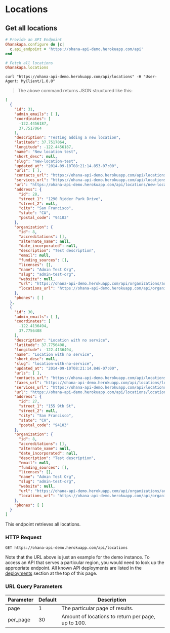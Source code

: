 # Locations

## Get all locations

```ruby
# Provide an API Endpoint
Ohanakapa.configure do |c|
  c.api_endpoint = 'https://ohana-api-demo.herokuapp.com/api'
end

# Fetch all locations
Ohanakapa.locations
```

```shell
curl "https://ohana-api-demo.herokuapp.com/api/locations" -H "User-Agent: MyClient/1.0.0"
```

> The above command returns JSON structured like this:

```json
[
  {
    "id": 31,
    "admin_emails": [ ],
    "coordinates": [
      -122.4456187,
      37.7517064
    ],
    "description": "Testing adding a new location",
    "latitude": 37.7517064,
    "longitude": -122.4456187,
    "name": "New location test",
    "short_desc": null,
    "slug": "new-location-test",
    "updated_at": "2014-09-10T08:21:14.853-07:00",
    "urls": [ ],
    "contacts_url": "https://ohana-api-demo.herokuapp.com/api/locations/new-location-test/contacts",
    "services_url": "https://ohana-api-demo.herokuapp.com/api/locations/new-location-test/services",
    "url": "https://ohana-api-demo.herokuapp.com/api/locations/new-location-test",
    "address": {
      "id": 28,
      "street_1": "1290 Ridder Park Drive",
      "street_2": null,
      "city": "San Francisco",
      "state": "CA",
      "postal_code": "94103"
    },
    "organization": {
      "id": 8,
      "accreditations": [],
      "alternate_name": null,
      "date_incorporated": null,
      "description": "Test description",
      "email": null,
      "funding_sources": [],
      "licenses": [],
      "name": "Admin Test Org",
      "slug": "admin-test-org",
      "website": null,
      "url": "https://ohana-api-demo.herokuapp.com/api/organizations/admin-test-org",
      "locations_url": "https://ohana-api-demo.herokuapp.com/api/organizations/admin-test-org/locations"
    },
    "phones": [ ]
  },
  {
    "id": 30,
    "admin_emails": [ ],
    "coordinates": [
      -122.4136494,
      37.7756408
    ],
    "description": "Location with no service",
    "latitude": 37.7756408,
    "longitude": -122.4136494,
    "name": "Location with no service",
    "short_desc": null,
    "slug": "location-with-no-service",
    "updated_at": "2014-09-10T08:21:14.848-07:00",
    "urls": [ ],
    "contacts_url": "https://ohana-api-demo.herokuapp.com/api/locations/location-with-no-service/contacts",
    "faxes_url": "https://ohana-api-demo.herokuapp.com/api/locations/location-with-no-service/faxes",
    "services_url": "https://ohana-api-demo.herokuapp.com/api/locations/location-with-no-service/services",
    "url": "https://ohana-api-demo.herokuapp.com/api/locations/location-with-no-service",
    "address": {
      "id": 27,
      "street_1": "155 9th St",
      "street_2": null,
      "city": "San Francisco",
      "state": "CA",
      "postal_code": "94103"
    },
    "organization": {
      "id": 8,
      "accreditations": [],
      "alternate_name": null,
      "date_incorporated": null,
      "description": "Test description",
      "email": null,
      "funding_sources": [],
      "licenses": [],
      "name": "Admin Test Org",
      "slug": "admin-test-org",
      "website": null,
      "url": "https://ohana-api-demo.herokuapp.com/api/organizations/admin-test-org",
      "locations_url": "https://ohana-api-demo.herokuapp.com/api/organizations/admin-test-org/locations"
    },
    "phones": [ ]
  }
]
```

This endpoint retrieves all locations.

### HTTP Request

`GET https://ohana-api-demo.herokuapp.com/api/locations`

Note that the URL above is just an example for the demo instance.
To access an API that serves a particular region, you would need to look up
the appropriate endpoint. All known API deployments are listed in the
[deployments](#live-deployments-of-ohana-api) section at the top of this page.

### URL Query Parameters

Parameter | Default | Description
--------- | ------- | -----------
page | 1 | The particular page of results.
per_page | 30 | Amount of locations to return per page, up to 100.
